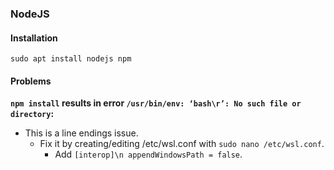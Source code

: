 ### NodeJS

#### Installation

`sudo apt install nodejs npm`

#### Problems

**`npm install` results in error `/usr/bin/env: ‘bash\r’: No such file or directory`:**

- This is a line endings issue.
  - Fix it by creating/editing /etc/wsl.conf with `sudo nano /etc/wsl.conf`.
    - Add `[interop]\n appendWindowsPath = false`.

